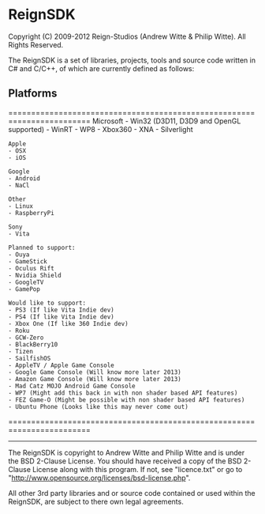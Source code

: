 ReignSDK
========

Copyright (C) 2009-2012 Reign-Studios (Andrew Witte & Philip Witte).
All Rights Reserved.

The ReignSDK is a set of libraries, projects, tools and source code written in C# and C/C++, of which are currently defined as follows:

Platforms
--------
========================================================================
    Microsoft
    - Win32 (D3D11, D3D9 and OpenGL supported)
    - WinRT
    - WP8
    - Xbox360
    - XNA
    - Silverlight

    Apple
    - OSX
    - iOS

    Google
    - Android
    - NaCl

    Other
    - Linux
    - RaspberryPi

    Sony
    - Vita

    Planned to support:
    - Ouya
    - GameStick
    - Oculus Rift
    - Nvidia Shield
    - GoogleTV
    - GamePop

    Would like to support:
    - PS3 (If like Vita Indie dev)
    - PS4 (If like Vita Indie dev)
    - Xbox One (If like 360 Indie dev)
    - Roku
    - GCW-Zero
    - BlackBerry10
    - Tizen
    - SailfishOS
    - AppleTV / Apple Game Console
    - Google Game Console (Will know more later 2013)
    - Amazon Game Console (Will know more later 2013)
    - Mad Catz MOJO Android Game Console
    - WP7 (Might add this back in with non shader based API features)
    - FEZ Game-O (Might be possible with non shader based API features)
    - Ubuntu Phone (Looks like this may never come out)
========================================================================

------------------------------------------------------------

The ReignSDK is copyright to Andrew Witte and Philip Witte and is under the BSD 2-Clause License.
You should have received a copy of the BSD 2-Clause License along with this program.
If not, see "licence.txt" or go to "http://www.opensource.org/licenses/bsd-license.php".

All other 3rd party libraries and or source code contained or used within the ReignSDK, are subject to there own legal agreements.
